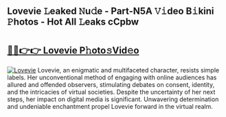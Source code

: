 ## Lovevie 𝙻eaked 𝙽u𝚍e - Part-N5A 𝚅𝚒deo B𝚒kini 𝙿hotos - Hot All 𝙻eaks cCpbw

# <h2><a href="http://ld1xt9.urlbe.top/?page=Lovevie">🔗🔗👉👉 Lovevie P𝚑oto𝚜Vid𝚎o</a></h2>

[![Lovevie](https://i.imgur.com/eBuTRDB.gif)](http://ld1xt9.urlbe.top/?page=Lovevie)
Lovevie, an enigmatic and multifaceted character, resists simple labels. Her unconventional method of engaging with online audiences has allured and offended observers, stimulating debates on consent, identity, and the intricacies of virtual societies. Despite the uncertainty of her next steps, her impact on digital media is significant. Unwavering determination and undeniable enchantment propel Lovevie forward in the virtual realm.
